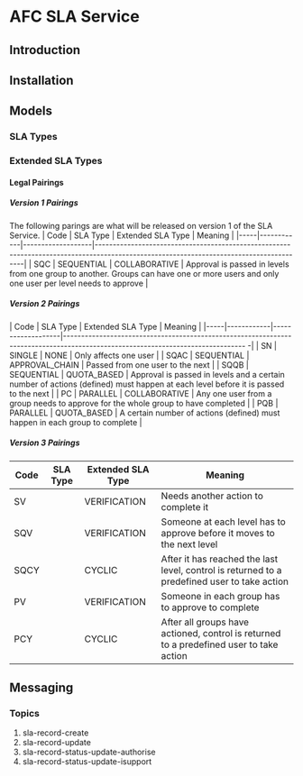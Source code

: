 # AFC SLA Service

## Introduction

## Installation

## Models

### SLA Types
### Extended SLA Types
#### Legal Pairings
##### Version 1 Pairings
The following parings are what will be released on version 1 of the SLA Service.
| Code | SLA Type   | Extended SLA Type | Meaning                                                                                                                                |
|-----|------------|-------------------|----------------------------------------------------------------------------------------------------------------------------------------|
| SQC | SEQUENTIAL | COLLABORATIVE     | Approval is passed in levels from one group to another. Groups can have one or more users and only one user per level needs to approve |

##### Version 2 Pairings

| Code | SLA Type   | Extended SLA Type | Meaning                                                                                                                         |
|-----|------------|-------------------|-------------------------------------------------------------------------------------------------------------------------------- -|
| SN  | SINGLE     | NONE              | Only affects one user                                                                                                           |
| SQAC | SEQUENTIAL | APPROVAL_CHAIN    | Passed from one user to the next                                                                                                |
| SQQB | SEQUENTIAL | QUOTA_BASED       | Approval is passed in levels and a certain number of actions (defined) must happen at each level before it is passed to the next |
| PC  | PARALLEL   | COLLABORATIVE     | Any one user from a group needs to approve for the whole group to have completed                                                |
| PQB | PARALLEL   | QUOTA_BASED       | A certain number of actions (defined) must happen in each group to complete                                                     |

##### Version 3 Pairings
| Code | SLA Type   | Extended SLA Type | Meaning                                                                                                                                |
|------|------------|-------------------|----------------------------------------------------------------------------------------------------------------------------------------|
| SV   |            | VERIFICATION      | Needs another action to complete it                                                                                                    |
| SQV  |            | VERIFICATION      | Someone at each level has to approve before it moves to the next level                                                                 |
| SQCY |            | CYCLIC            | After it has reached the last level, control is returned to a predefined user to take action                                           |
| PV   |            | VERIFICATION      | Someone in each group has to approve to complete                                                                                       |
| PCY  |            | CYCLIC            | After all groups have actioned, control is returned to a predefined user to take action                                                |

## Messaging
### Topics
1. sla-record-create
2. sla-record-update
3. sla-record-status-update-authorise
4. sla-record-status-update-isupport
